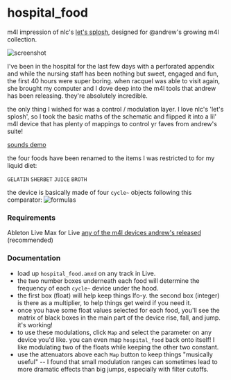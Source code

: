 # hospital_food
m4l impression of nlc's [let's splosh](http://nonlinearcircuits.blogspot.com/2018/04/lets-splosh.html), designed for @andrew's growing m4l collection.

![screenshot](https://llllllll.co/uploads/default/original/3X/d/4/d48f13b10129f47fd9e749449b4dcafd06ef5417.png)

I've been in the hospital for the last few days with a perforated appendix and while the nursing staff has been nothing but sweet, engaged and fun, the first 40 hours were super boring. when racquel was able to visit again, she brought my computer and I dove deep into the m4l tools that andrew has been releasing. they're absolutely incredible.

the only thing I wished for was a control / modulation layer. I love nlc's 'let's splosh', so I took the basic maths of the schematic and flipped it into a lil' m4l device that has plenty of mappings to control yr faves from andrew's suite!

[sounds demo](https://soundcloud.com/sound-and-process/hospital_food-demo/s-W8NQ0)

the four foods have been renamed to the items I was restricted to for my liquid diet:

`GELATIN`
`SHERBET`
`JUICE`
`BROTH`

the device is basically made of four `cycle~` objects following this comparator:
![formulas](https://llllllll.co/uploads/default/optimized/3X/1/d/1d9a0eecb718599c52e69059ad52f1b45fdb8e52_2_690x116.jpeg)

### Requirements

Ableton Live
Max for Live
[any of the m4l devices andrew's released](https://llllllll.co/search?q=category%3A18%20%40andrew) (recommended)

### Documentation

- load up `hospital_food.amxd` on any track in Live.
- the two number boxes underneath each food will determine the frequency of each `cycle~` device under the hood.
- the first box (float) will help keep things lfo-y. the second box (integer) is there as a multiplier, to help things get weird if you need it.
- once you have some float values selected for each food, you'll see the matrix of black boxes in the main part of the device rise, fall, and jump. it's working!
- to use these modulations, click `Map` and select the parameter on any device you'd like. you can even map `hospital_food` back onto itself! I like modulating two of the floats while keeping the other two constant.
- use the attenuators above each `Map` button to keep things "musically useful" -- I found that small modulation ranges can sometimes lead to more dramatic effects than big jumps, especially with filter cutoffs.
